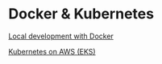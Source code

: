 # Docker & Kubernetes

[Local development with Docker](./local-development-with-docker.md)

[Kubernetes on AWS (EKS)](./kubernetes-on-aws-eks.md)

